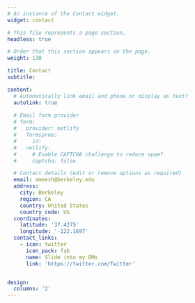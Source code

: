 ```yaml
---
# An instance of the Contact widget.
widget: contact

# This file represents a page section.
headless: true

# Order that this section appears on the page.
weight: 130

title: Contact
subtitle:

content:
  # Automatically link email and phone or display as text?
  autolink: true
  
  # Email form provider
  # form:
  #   provider: netlify
  #   formspree:
  #     id:
  #   netlify:
  #     # Enable CAPTCHA challenge to reduce spam?
  #     captcha: false

  # Contact details (edit or remove options as required)
  email: ameesh@berkeley.edu
  address:
    city: Berkeley
    region: CA
    country: United States
    country_code: US
  coordinates:
    latitude: '37.4275'
    longitude: '-122.1697'
  contact_links:
    - icon: twitter
      icon_pack: fab
      name: Slide into my DMs
      link: 'https://twitter.com/Twitter'


design:
  columns: '2'
---
```

